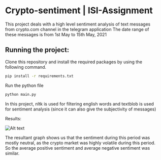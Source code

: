 # Crypto-sentiment | ISI-Assignment

This project deals with a high level sentiment analysis of text messages from crypto.com channel in the telegram application The date range of these messages is from 1st May to 15th May, 2021

## Running the project:

Clone this repository and install the required packages by using the following command.
```sh
pip install -r requirements.txt
```

Run the python file

```sh
python main.py
```
In this project, nltk is used for filtering english words and textblob is used for sentiment analysis (since it can also give the subjectivity of messages)

Results:

![Alt text](/relative/path/to/img.jpg?raw=true "Optional Title")

The resultant graph shows us that the sentiment during this period was mostly neutral, as the crypto market was highly volatile during this period. So the average positive sentiment and average negative sentiment was similar.
